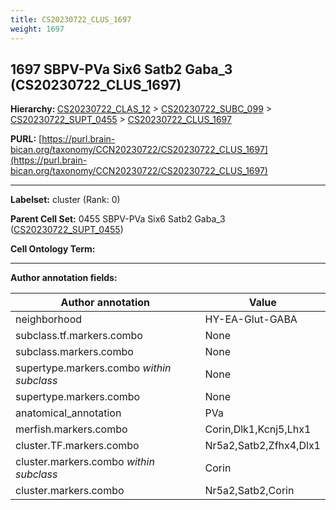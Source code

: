 ```yaml
---
title: CS20230722_CLUS_1697
weight: 1697
---
```

## 1697 SBPV-PVa Six6 Satb2 Gaba_3 (CS20230722_CLUS_1697)
<b>Hierarchy: </b>
[CS20230722_CLAS_12](../CS20230722_CLAS_12) >
[CS20230722_SUBC_099](../CS20230722_SUBC_099) >
[CS20230722_SUPT_0455](../CS20230722_SUPT_0455) >
[CS20230722_CLUS_1697](../CS20230722_CLUS_1697)

**PURL:** [https://purl.brain-bican.org/taxonomy/CCN20230722/CS20230722_CLUS_1697](https://purl.brain-bican.org/taxonomy/CCN20230722/CS20230722_CLUS_1697)

---


**Labelset:** cluster (Rank: 0)

**Parent Cell Set:** 0455 SBPV-PVa Six6 Satb2 Gaba_3 ([CS20230722_SUPT_0455](../CS20230722_SUPT_0455))



**Cell Ontology Term:** 

[MARKER GENES.]: #


---

[TRANSFERRED ANNOTATIONS.]: #


[AUTHOR ANNOTATION FIELDS.]: #


**Author annotation fields:**

| Author annotation | Value |
|-------------------|-------|
|neighborhood|HY-EA-Glut-GABA|
|subclass.tf.markers.combo|None|
|subclass.markers.combo|None|
|supertype.markers.combo _within subclass_|None|
|supertype.markers.combo|None|
|anatomical_annotation|PVa|
|merfish.markers.combo|Corin,Dlk1,Kcnj5,Lhx1|
|cluster.TF.markers.combo|Nr5a2,Satb2,Zfhx4,Dlx1|
|cluster.markers.combo _within subclass_|Corin|
|cluster.markers.combo|Nr5a2,Satb2,Corin|
